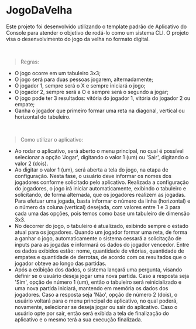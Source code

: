 # JogoDaVelha

Este projeto foi desenvolvido utilizando o template padrão de Aplicativo do Console para atender o objetivo de rodá-lo como um sistema CLI.
O projeto visa o desenvolvimento do jogo da velha no formato digital.

<br/>

> Regras:
* O jogo ocorre em um tabuleiro 3x3;
* O jogo será para duas pessoas jogarem, alternadamente;
* O jogador 1, sempre será o X e sempre iniciará o jogo;
* O jogador 2, sempre será a O e sempre será o segundo a jogar;
* O jogo pode ter 3 resultados: vitória do jogador 1, vitória do jogador 2 ou empate;
* Ganha o jogador que primeiro formar uma reta na diagonal, vertical ou horizontal do tabuleiro.

<br/>

> Como utilizar o aplicativo:
* Ao rodar o aplicativo, será aberto o menu principal, no qual é possível selecionar a opção 'Jogar', digitando o valor 1 (um) ou 'Sair', digitando o valor 2 (dois).
* Ao digitar o valor 1 (um), será aberta a tela do jogo, na etapa de configuração. Nesta fase, o usuário deve informar os nomes dos jogadores conforme solicitado pelo aplicativo. Realizada a configuração do jogadores, o jogo irá iniciar automaticamente, exibindo o tabuleiro e solicitando, de forma alternada, que os jogadores realizem as jogadas.  Para efetuar uma jogada, basta informar o número da linha (horizontal) e o número da coluna (vertical) desejada, com valores entre 1 e 3 para cada uma das opções, pois temos como base um tabuleiro de dimensão 3x3.
* No decorrer do jogo, o tabuleiro é atualizado, exibindo sempre o estado atual para os jogadores. Quando um jogador formar uma reta, de forma a ganhar o jogo, automaticamente o sistema cessará a solicitação de inputs para as jogadas e informará os dados do jogador vencedor. Entre os dados exibidos estão: nome, quantidade de vitórias, quantidade de empates e quantidade de derrotas, de acordo com os resultados que o jogador obteve ao longo das partidas.
* Após a exibição dos dados, o sistema lançará uma pergunta, visando definir se o usuário deseja jogar uma nova partida. Caso a resposta seja 'Sim', opção de número 1 (um), então o tabuleiro será reinicializado e uma nova partida iniciará, mantendo em memória os dados dos jogadores. Caso a resposta seja 'Não', opção de número 2 (dois), o usuário voltará para o menu principal do aplicativo, no qual poderá, novamente, selecionar se deseja jogar ou sair do aplicativo. Caso o usuário opte por sair, então será exibida a tela de finalização do aplicativo e o mesmo terá a sua execução finalizada.
